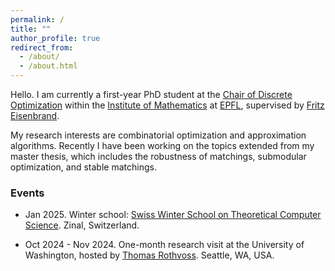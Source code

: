 ```yaml
---
permalink: /
title: ""
author_profile: true
redirect_from: 
  - /about/
  - /about.html
---
```


Hello. I am currently a first-year PhD student at the [Chair of Discrete Optimization](https://www.epfl.ch/labs/disopt/) within the [Institute of Mathematics](https://www.epfl.ch/schools/sb/research/math/) at [EPFL](https://www.epfl.ch/en/), supervised by [Fritz Eisenbrand](https://people.epfl.ch/friedrich.eisenbrand?lang=en).

My research interests are combinatorial optimization and approximation algorithms. 
Recently I have been working on the topics extended from my master thesis, which includes the robustness of matchings, submodular optimization, and stable matchings.

### Events

* Jan 2025. Winter school: [Swiss Winter School on Theoretical Computer Science](https://theory.epfl.ch/WinterSchool2025/). Zinal, Switzerland.

* Oct 2024 - Nov 2024. One-month research visit at the University of Washington, hosted by [Thomas Rothvoss](https://sites.math.washington.edu//~rothvoss/). Seattle, WA, USA.

<!-- * Jul 2022. Summer school: [Modern Trends in Combinatorial Optimization](https://archiveweb.epfl.ch/combo2022.epfl.ch/index.html%3Fp=8.html). Lausanne, Switzerland. -->